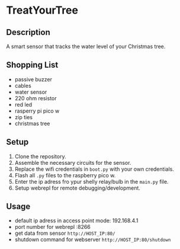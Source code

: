 # TreatYourTree

## Description

A smart sensor that tracks the water level of your Christmas tree.

## Shopping List

* passive buzzer
* cables
* water sensor
* 220 ohm resistor
* red led
* rasperry pi pico w
* zip ties
* christmas tree

## Setup

1. Clone the repository.
2. Assemble the necessary circuits for the sensor.
3. Replace the wifi credentials in ```boot.py``` with your own credentials.
4. Flash all ```.py``` files to the raspberry pico w.
5. Enter the ip adress fro ypur shelly relay/bulb in the ```main.py``` file.
6. Setup webrepl for remote debugging/development.

## Usage

* default ip adress in access point mode: 192.168.4.1
* port number for webrepl :8266
* get data from sensor ```http://HOST_IP:80/```
* shutdown command for webserver ```http://HOST_IP:80/shutdown```